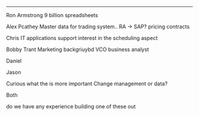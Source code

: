 ---

Ron Armstrong
9 billion spreadsheets

Alex Pcathey
Master data for trading system.. RA -> SAP? pricing contracts

Chris
IT applications support
interest in the scheduling aspect

Bobby Trant
Marketing backgriuybd
VCO business analyst

Daniel

Jason

Curious what the is more important
Change management or data?

Both

do we have any experience building one of these out

